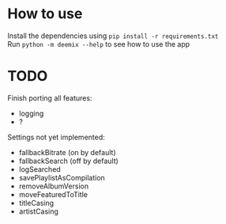 # How to use
Install the dependencies using `pip install -r requirements.txt`<br>
Run `python -m deemix --help` to see how to use the app

# TODO
Finish porting all features:
- logging
- ?

Settings not yet implemented:
- fallbackBitrate (on by default)
- fallbackSearch (off by default)
- logSearched
- savePlaylistAsCompilation
- removeAlbumVersion
- moveFeaturedToTitle
- titleCasing
- artistCasing
